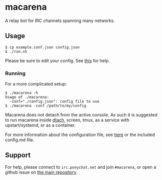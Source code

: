 macarena
========

A relay bot for IRC channels spanning many networks.

Usage
-----

```console
$ cp example.conf.json config.json
$ ./run.sh
```

Please be sure to edit your config. See
[this](http://godoc.org/github.com/Xe/macarena/config) for help.

### Running

For a more complicated setup:

```console
$ ./macarena -h
Usage of ./macarena:
  -conf="./config.json": config file to use
$ ./macarena -conf /path/to/my/config
```

Macarena does not detach from the active console. As such it is suggested to 
run macarena inside [dtach](https://github.com/bogner/dtach), screen, tmux, as 
a service with upstart/systemd, or as a container.

For more information about the configuration file, see 
[here](https://godoc.org/github.com/Xe/macarena/config) or the included 
config.md file.

Support
-------

For help, please connect to `irc.ponychat.net` and join `#macarena`, or open 
a github issue on [the main repository](https://github.com/Xe/macarena).
